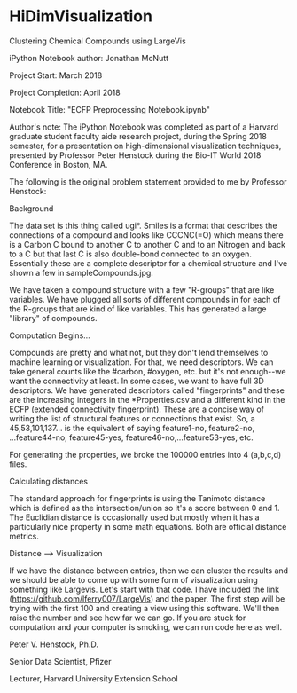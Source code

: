 # HiDimVisualization

Clustering Chemical Compounds using LargeVis

iPython Notebook author: Jonathan McNutt

Project Start: March 2018

Project Completion: April 2018

Notebook Title: "ECFP Preprocessing Notebook.ipynb"

Author's note: The iPython Notebook was completed as part of a Harvard graduate student faculty aide research project, during the Spring 2018 semester, for a presentation on high-dimensional visualization techniques, presented by Professor Peter Henstock during the Bio-IT World 2018 Conference in Boston, MA.

The following is the original problem statement provided to me by Professor Henstock:

Background

The data set is this thing called ugi*.  Smiles is a format that
describes the connections of a compound and looks like CCCNC(=O) which
means there is a Carbon C bound to another C to another C and to an
Nitrogen and back to a C but that last C is also double-bond connected
to an oxygen.  Essentially these are a complete descriptor for a
chemical structure and I've shown a few in sampleCompounds.jpg.

We have taken a compound structure with a few "R-groups" that are like
variables.  We have plugged all sorts of different compounds in for
each of the R-groups that are kind of like variables.  This has
generated a large "library" of compounds.

Computation Begins...

Compounds are pretty and what not, but they don't lend themselves to
machine learning or visualization.  For that, we need descriptors.  We
can take general counts like the #carbon, #oxygen, etc. but it's not
enough--we want the connectivity at least.  In some cases, we want to
have full 3D descriptors.  We have generated descriptors called
"fingerprints" and these are the increasing integers in the
*Properties.csv and a different kind in the ECFP (extended
connectivity fingerprint).  These are a concise way of writing the
list of structural features or connections that exist.  So, a
45,53,101,137... is the equivalent of saying feature1-no, feature2-no,
...feature44-no, feature45-yes, feature46-no,...feature53-yes, etc.

For generating the properties, we broke the 100000 entries into 4
(a,b,c,d) files.

Calculating distances

The standard approach for fingerprints is using the Tanimoto distance
which is defined as the intersection/union so it's a score between 0
and 1.  The Euclidian distance is occasionally used but mostly when it
has a particularly nice property in some math equations.  Both are
official distance metrics.

Distance --> Visualization

If we have the distance between entries, then we can cluster the
results and we should be able to come up with some form of
visualization using something like Largevis.  Let's start with that
code.  I have included the link (https://github.com/lferry007/LargeVis) and the paper.  The first
step will be trying with the first 100 and creating a view using this
software.  We'll then raise the number and see how far we can go.  If
you are stuck for computation and your computer is smoking, we can run
code here as well.

Peter V. Henstock, Ph.D.

Senior Data Scientist, Pfizer

Lecturer, Harvard University Extension School

